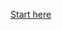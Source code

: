 [Start here](https://nbviewer.jupyter.org/github/Paul-Cavailles/power_electronics_sizing/blob/main/00_Introduction.ipynb)